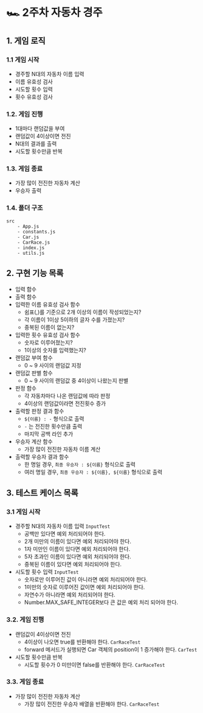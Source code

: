 # 🏎️ 2주차 자동차 경주

## 1. 게임 로직

### 1.1 게임 시작

- 경주할 N대의 자동차 이름 입력
- 이름 유효성 검사
- 시도할 횟수 입력
- 횟수 유효성 검사

### 1.2. 게임 진행

- 1대마다 랜덤값을 부여
- 랜덤값이 4이상이면 전진
- N대의 결과를 출력
- 시도할 횟수만큼 반복

### 1.3. 게임 종료

- 가장 많이 전진한 자동차 계산
- 우승자 출력

### 1.4. 폴더 구조

```
src
	- App.js
	- constants.js
    - Car.js
	- CarRace.js
	- index.js
	- utils.js
```

## 2. 구현 기능 목록

- 입력 함수
- 출력 함수
- 입력한 이름 유효성 검사 함수
    - 쉼표(,)를 기준으로 2개 이상의 이름이 작성되었는지?
    - 각 이름이 1이상 5이하의 글자 수를 가졌는지?
    - 중복된 이름이 없는지?
- 입력한 횟수 유효성 검사 함수
    - 숫자로 이루어졌는지?
    - 1이상의 숫자를 입력했는지?
- 랜덤값 부여 함수
    - 0 ~ 9 사이의 랜덤값 지정
- 랜덤값 판별 함수
    - 0 ~ 9 사이의 랜덤값 중 4이상이 나왔는지 판별
- 판정 함수
    - 각 자동차마다 나온 랜덤값에 따라 판정
    - 4이상의 랜덤값이라면 전진횟수 증가
- 출력할 판정 결과 함수
    - `${이름} : -` 형식으로 출력
    - `-` 는 전진한 횟수만큼 출력
    - 마지막 공백 라인 추가
- 우승자 계산 함수
    - 가장 많이 전진한 자동차 이름 계산
- 출력할 우승자 결과 함수
    - 한 명일 경우, `최종 우승자 : ${이름}` 형식으로 출력
    - 여러 명일 경우,  `최종 우승자 : ${이름}, ${이름}` 형식으로 출력

## 3. 테스트 케이스 목록

### 3.1 게임 시작

- 경주할 N대의 자동차 이름 입력 `InputTest`
    - 공백만 있다면 예외 처리되어야 한다.
    - 2개 미만의 이름이 있다면 예외 처리되어야 한다.
    - 1자 미만인 이름이 있다면 예외 처리되어야 한다.
    - 5자 초과인 이름이 있다면 예외 처리되어야 한다.
    - 중복된 이름이 있다면 예외 처리되어야 한다.
- 시도할 횟수 입력 `InputTest`
    - 숫자로만 이루어진 값이 아니라면 예외 처리되어야 한다.
    - 1미만의 숫자로 이루어진 값이면 예외 처리되어야 한다.
    - 자연수가 아니라면 예외 처리되어야 한다.
    - Number.MAX_SAFE_INTEGER보다 큰 값은 예외 처리 되어야 한다.

### 3.2. 게임 진행

- 랜덤값이 4이상이면 전진
    - 4이상이 나오면 true를 반환해야 한다. `CarRaceTest`
    - forward 메서드가 실행되면 Car 객체의 position이 1 증가해야 한다. `CarTest`
- 시도할 횟수만큼 반복
    - 시도할 횟수가 0 미만이면 false를 반환해야 한다. `CarRaceTest`

### 3.3. 게임 종료

- 가장 많이 전진한 자동차 계산
    - 가장 많이 전진한 우승자 배열을 반환해야 한다. `CarRaceTest`